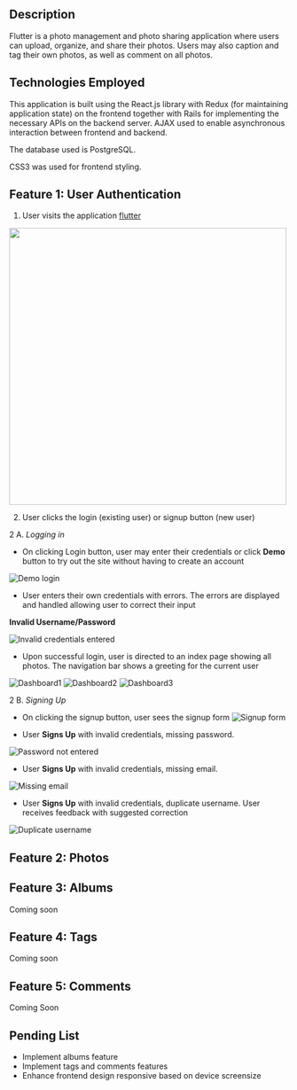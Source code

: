 ## Description

Flutter is a photo management and photo sharing application where users can upload, organize, and share their photos.
Users may also caption and tag their own photos, as well as comment on all photos. 

## Technologies Employed

This application is built using the React.js library with Redux (for maintaining application state) on the frontend together with Rails for implementing the necessary APIs on the backend server. AJAX used to enable asynchronous interaction between frontend and backend. 

The database used is PostgreSQL. 

CSS3 was used for frontend styling.


## Feature 1: User Authentication

1. User visits the application [flutter](https://friskr.herokuapp.com/#/)

<img src="https://github.com/ahmedloona/Flicker/blob/master/readme_images/1_home.png" width="500">


2. User clicks the login (existing user) or signup button (new user)

2 A. _Logging in_ 

* On clicking Login button, user may enter their credentials or click __Demo__ button to try out the site without having to create an account

![Demo login](https://github.com/ahmedloona/Flicker/blob/master/readme_images/2_demo_login.png)

* User enters their own credentials with errors. The errors are displayed and handled allowing user to correct their input

__Invalid Username/Password__

![Invalid credentials entered](https://github.com/ahmedloona/Flicker/blob/master/readme_images/3_invalid_credentials.png)

* Upon successful login, user is directed to an index page showing all photos. The navigation bar shows a greeting for the current user

![Dashboard1](https://github.com/ahmedloona/Flicker/blob/master/readme_images/5_dashboard_1.png)
![Dashboard2](https://github.com/ahmedloona/Flicker/blob/master/readme_images/6_dashboard_2.png)
![Dashboard3](https://github.com/ahmedloona/Flicker/blob/master/readme_images/7_dashboard_3.png)


2 B. _Signing Up_ 

* On clicking the signup button, user sees the signup form
![Signup form](https://github.com/ahmedloona/Flicker/blob/master/readme_images/3_signup.png)


* User __Signs Up__ with invalid credentials, missing password. 

![Password not entered](https://github.com/ahmedloona/Flicker/blob/master/readme_images/3_invalid_credentials.png)

* User __Signs Up__ with invalid credentials, missing email. 

![Missing email](https://github.com/ahmedloona/Flicker/blob/master/readme_images/4_credential_validation.png)


* User __Signs Up__ with invalid credentials, duplicate username. User receives feedback with suggested correction

![Duplicate username](https://github.com/ahmedloona/Flicker/blob/master/readme_images/3_invalid_credentials_username_taken.png)





## Feature 2: Photos


## Feature 3: Albums
Coming soon

## Feature 4: Tags
Coming soon

## Feature 5: Comments
Coming Soon


## Pending List
* Implement albums feature
* Implement tags and comments features
* Enhance frontend design responsive based on device screensize



